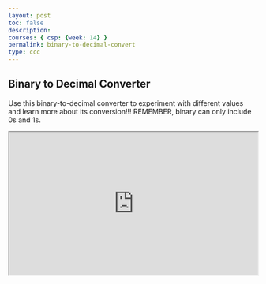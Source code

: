 ```yaml
---
layout: post
toc: false
description:
courses: { csp: {week: 14} }
permalink: binary-to-decimal-convert
type: ccc
---
```



<h2><span>Binary to Decimal Converter</span></h2>
<p dir="ltr"><span>Use this binary-to-decimal converter to experiment with different values and learn more about its conversion!!! REMEMBER, binary can only include 0s and 1s.</span></p><div id="GFG_AD_gfg_mobile_336x280"></div>
<p><iframe src="https://media.geeksforgeeks.org/wp-content/uploads/20231117013149/Binary-to-decimal.html" width="100%" height="290px"></iframe></p>
<p></p>
